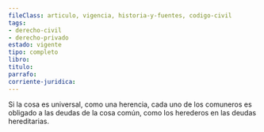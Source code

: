 ```yaml
---
fileClass: articulo, vigencia, historia-y-fuentes, codigo-civil
tags:
- derecho-civil
- derecho-privado
estado: vigente
tipo: completo
libro:
titulo:
parrafo:
corriente-juridica:
---
```

Si la cosa es universal, como una herencia, cada uno de los comuneros es obligado a las deudas de la cosa común, como los herederos en las deudas hereditarias.